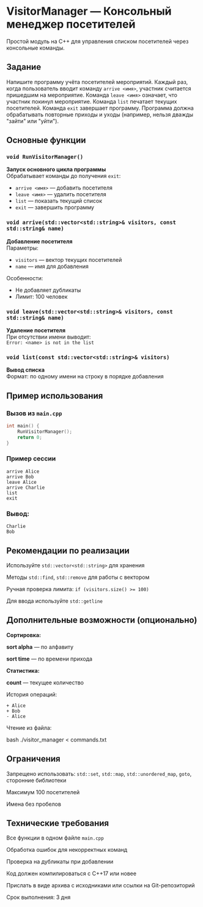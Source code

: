 # VisitorManager — Консольный менеджер посетителей

Простой модуль на C++ для управления списком посетителей через консольные команды.
## Задание
Напишите программу учёта посетителей мероприятий. Каждый раз, когда пользователь вводит команду `arrive <имя>`, участник считается пришедшим на мероприятие. Команда `leave <имя>` означает, что участник покинул мероприятие. Команда `list` печатает текущих посетителей. Команда `exit` завершает программу.
Программа должна обрабатывать повторные приходы и уходы (например, нельзя дважды "зайти" или "уйти").

## Основные функции

### `void RunVisitorManager()`
**Запуск основного цикла программы**  
Обрабатывает команды до получения `exit`:
- `arrive <имя>` — добавить посетителя
- `leave <имя>` — удалить посетителя
- `list` — показать текущий список
- `exit` — завершить программу

### `void arrive(std::vector<std::string>& visitors, const std::string& name)`
**Добавление посетителя**  
Параметры:
- `visitors` — вектор текущих посетителей
- `name` — имя для добавления

Особенности:
- Не добавляет дубликаты
- Лимит: 100 человек

### `void leave(std::vector<std::string>& visitors, const std::string& name)`
**Удаление посетителя**  
При отсутствии имени выводит:  
`Error: <name> is not in the list`

### `void list(const std::vector<std::string>& visitors)`
**Вывод списка**  
Формат: по одному имени на строку в порядке добавления

## Пример использования

### Вызов из `main.cpp`
```cpp
int main() {
    RunVisitorManager();
    return 0;
}
```
### Пример сессии
```text
arrive Alice
arrive Bob
leave Alice
arrive Charlie
list
exit
```

### Вывод:
```text
Charlie
Bob
```

##  Рекомендации по реализации
Используйте `std::vector<std::string>` для хранения

Методы `std::find`, `std::remove` для работы с вектором

Ручная проверка лимита: `if (visitors.size() >= 100)`

Для ввода используйте `std::getline`

##  Дополнительные возможности (опционально)
**Сортировка:**

**sort alpha** — по алфавиту

**sort time** — по времени прихода

**Статистика:**

**count** — текущее количество

История операций:

```text
+ Alice
+ Bob
- Alice
```

Чтение из файла:

bash
./visitor_manager < commands.txt
##  Ограничения
Запрещено использовать: `std::set`, `std::map`, `std::unordered_map`, `goto`, cторонние библиотеки

Максимум 100 посетителей

Имена без пробелов

## Технические требования
Все функции в одном файле `main.cpp`

Обработка ошибок для некорректных команд

Проверка на дубликаты при добавлении

Код должен компилироваться с C++17 или новее

Прислать в виде архива с исходниками или ссылки на Git-репозиторий

Срок выполнения: 3 дня
